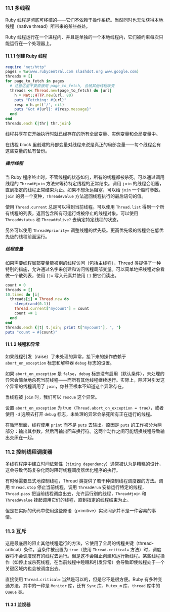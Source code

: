 ### 11.1 多线程

Ruby 线程是彻底可移植的——它们不依赖于操作系统。当然同时也无法获得本地线程（native thread）所带来的某些益处。

Ruby 线程运行在一个进程内、并且是单独的一个本地线程内，它们被约束每次只能运行在一个处理器上。

#### 11.1.1 创建 Ruby 线程

```ruby
require "net/http"
pages = %w(www.rubycentral.com slashdot.org www.google.com)
threads = []
for page_to_fetch in pages
  # 注意这里不要直接用 page_to_fetch, 会被其他线程改变
  threads << Thread.new(page_to_fetch) do |url|	
    h = Net::HTTP.new(url, 80)
    puts "Fetching: #{url}"
    resp = h.get('/', nil)
    puts "Got #{url}: #{resp.message}"
  end
end
threads.each {|thr| thr.join}
```

线程共享在它开始执行时就已经存在的所有全局变量、实例变量和全局变量中。

在线程 block 里创建的局部变量对线程来说是真正的局部变量——每个线程会有这些变量的私有备份。

##### 操作线程

当 Ruby 程序终止时，不管线程的状态如何，所有的线程都被杀死。可以通过调用线程的 `Thread#join` 方法来等待特定线程的正常结束。调用 `join` 的线程会阻塞，直到指定的线程正常结束为止。如果不想永远阻塞，可以给 `join` 一个超时参数。`join` 的另一个变种，`Thread#value` 方法返回线程执行的最后语句的值。

使用 `Thread.current` 总是可以得到当前线程。可以使用 `Thread.list` 得到一个所有线程的列表，返回包含所有可运行或被停止的线程对象。可以使用 `Thread#status` 和 `Thread#alive?` 去确定特定线程的状态。

另外可以使用 `Thread#priority=` 调整线程的优先级。更高优先级的线程会在低优先级的线程前面运行。

##### 线程变量

如果需要线程局部变量能被别的线程访问（包括主线程），Thread 类提供了一种特别的措施，允许通过名字来创建和访问线程局部变量。可以简单地把线程对象看做一个散列表，使用 `[]=` 写入元素并使用 `[]` 把它们读出。

```ruby
count = 0
threads = []
10.times do |i|
  threads[i] = Thread.new do
    sleep(rand(0.1))
    Thread.current["mycount"] = count
    count += 1
  end
end
threads.each {|t| t.join; print t["mycount"], ", "}
puts "count = #{count}"
```

#### 11.1.2 线程和异常

如果线程引发（raise）了未处理的异常，接下来的操作依赖于 `abort_on_exception` 标志和解释器 `debug` 标志的设置。

如果 `abort_on_exception` 是 `false`，`debug` 标志没有启用（默认条件），未处理的异常会简单地杀死当前线程——而所有其他线程继续运行。实际上，除非对引发这个异常的线程调用了 `join`，你甚至根本不知道这个异常存在。

当线程被 `join` 时，我们可以 `rescue` 这个异常。

设置 `abort_on_exception` 为 true（`Thread.abort_on_exception = true`），或者使用 `-d` 选项去打开 `debug` 标志，未处理的异常会杀死所有正在运行的线程。

在循环里面，线程使用 `print` 而不是 `puts` 去输出。原因是 `puts` 的工作被分为两部分：输出其参数，然后再输出回车换行符。这两个动作之间可能切换线程导致输出交织在一起。

### 11.2 控制线程调度器

多线程程序中建立时间依赖性（`timing dependency`）通常被认为是糟糕的设计，这会导致代码复杂化同时阻碍线程调度器优化程序的执行。

有时候需要显式地控制线程，Thread 类提供了若干种控制线程调度器的方法。调用 `Thread.stop` 停止当前线程，调用 `Thread#run` 安排运行特定的线程，`Thread.pass` 把当前线程调度出去，允许运行别的线程，`Thread#join` 和 `Thread#value` 挂起调用它们的线程，直到指定的线程结束为止。

但是在实际的代码中使用这些原语（primitive）实现同步并不是一件容易的事情。

### 11.3 互斥

这是最底层的阻止其他线程运行的方法，它使用了全局的线程关键（thread-critical）条件。当条件被设置为 `true`（使用 `Thread.critical=` 方法）时，调度器将不会调度现有的线程去运行。但是这不会阻止创建和运行新线程。某些线程操作（如停止或杀死线程，在当前线程中睡眠和引发异常）会导致即使线程处于一个关键区域内也会被调度出去。

直接使用 `Thread.critical=` 当然是可以的，但是它不是很方便。Ruby 有多种变通方法，其中的一种是 `Monitor` 库，还有 `Sync` 库、`Mutex_m` 库、`thread` 库中的 `Queue` 类。

#### 11.3.1 监视器

